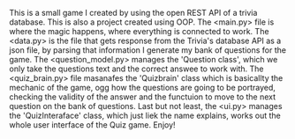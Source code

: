 This is a small game I created by using the open REST API of a trivia database. This is also a project created using OOP. The <main.py> file is where the magic happens, where everything is connected to work. The <data.py> is the file that gets response from the Trivia's database API as a json file, by parsing that information I generate my bank of questions for the game. The <question_model.py> manages the 'Question class', which we only take the questions text and the correct answee to work with. The <quiz_brain.py> file masanafes the 'Quizbrain' class which is basicallty the mechanic of the game, ogg how the questions are going to be portrayed, checking the validity of the answer and the functuion to move to the next question on the bank of questions. Last but not least, the <ui.py> manages the 'QuizInteraface' class, which just liek the name explains, works out the whole user interface of the Quiz game. Enjoy!
